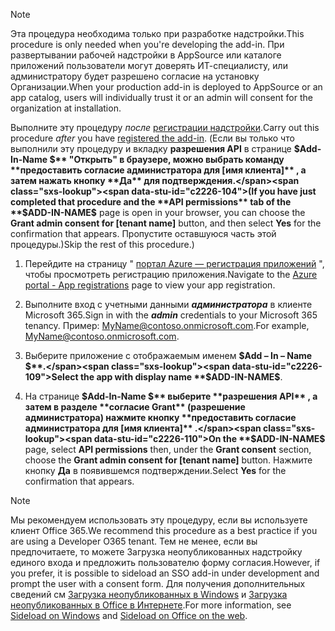
> [!NOTE]
> <span data-ttu-id="c2226-101">Эта процедура необходима только при разработке надстройки.</span><span class="sxs-lookup"><span data-stu-id="c2226-101">This procedure is only needed when you're developing the add-in.</span></span> <span data-ttu-id="c2226-102">При развертывании рабочей надстройки в AppSource или каталоге приложений пользователи могут доверять ИТ-специалисту, или администратору будет разрешено согласие на установку Организации.</span><span class="sxs-lookup"><span data-stu-id="c2226-102">When your production add-in is deployed to AppSource or an app catalog, users will individually trust it or an admin will consent for the organization at installation.</span></span>

<span data-ttu-id="c2226-103">Выполните эту процедуру *после* [регистрации надстройки](../develop/register-sso-add-in-aad-v2.md).</span><span class="sxs-lookup"><span data-stu-id="c2226-103">Carry out this procedure *after* you have [registered the add-in](../develop/register-sso-add-in-aad-v2.md).</span></span> <span data-ttu-id="c2226-104">(Если вы только что выполнили эту процедуру и вкладку **разрешения API** в странице **$Add-In-Name $** "Открыть" в браузере, можно выбрать команду **предоставить согласие администратора для [имя клиента]** , а затем нажать кнопку **Да** для подтверждения.</span><span class="sxs-lookup"><span data-stu-id="c2226-104">(If you have just completed that procedure and the **API permissions** tab of the **$ADD-IN-NAME$** page is open in your browser, you can choose the **Grant admin consent for [tenant name]** button, and then select **Yes** for the confirmation that appears.</span></span> <span data-ttu-id="c2226-105">Пропустите оставшуюся часть этой процедуры.)</span><span class="sxs-lookup"><span data-stu-id="c2226-105">Skip the rest of this procedure.)</span></span>

1. <span data-ttu-id="c2226-106">Перейдите на страницу " [портал Azure — регистрация приложений](https://go.microsoft.com/fwlink/?linkid=2083908) ", чтобы просмотреть регистрацию приложения.</span><span class="sxs-lookup"><span data-stu-id="c2226-106">Navigate to the [Azure portal - App registrations](https://go.microsoft.com/fwlink/?linkid=2083908) page to view your app registration.</span></span>

1. <span data-ttu-id="c2226-107">Выполните вход с учетными данными ***администратора*** в клиенте Microsoft 365.</span><span class="sxs-lookup"><span data-stu-id="c2226-107">Sign in with the ***admin*** credentials to your Microsoft 365 tenancy.</span></span> <span data-ttu-id="c2226-108">Пример: MyName@contoso.onmicrosoft.com.</span><span class="sxs-lookup"><span data-stu-id="c2226-108">For example, MyName@contoso.onmicrosoft.com.</span></span>

1. <span data-ttu-id="c2226-109">Выберите приложение с отображаемым именем **$Add – In – Name $**.</span><span class="sxs-lookup"><span data-stu-id="c2226-109">Select the app with display name **$ADD-IN-NAME$**.</span></span>

1. <span data-ttu-id="c2226-110">На странице **$Add-In-Name $** выберите **разрешения API** , а затем в разделе **согласие Grant** (разрешение администратора) нажмите кнопку **предоставить согласие администратора для [имя клиента]** .</span><span class="sxs-lookup"><span data-stu-id="c2226-110">On the **$ADD-IN-NAME$** page, select **API permissions** then, under the **Grant consent** section, choose the **Grant admin consent for [tenant name]** button.</span></span> <span data-ttu-id="c2226-111">Нажмите кнопку **Да** в появившемся подтверждении.</span><span class="sxs-lookup"><span data-stu-id="c2226-111">Select **Yes** for the confirmation that appears.</span></span>

> [!NOTE]
> <span data-ttu-id="c2226-112">Мы рекомендуем использовать эту процедуру, если вы используете клиент Office 365.</span><span class="sxs-lookup"><span data-stu-id="c2226-112">We recommend this procedure as a best practice if you are using a Developer O365 tenant.</span></span> <span data-ttu-id="c2226-113">Тем не менее, если вы предпочитаете, то можете Загрузка неопубликованных надстройку единого входа и предложить пользователю форму согласия.</span><span class="sxs-lookup"><span data-stu-id="c2226-113">However, if you prefer, it is possible to sideload an SSO add-in under development and prompt the user with a consent form.</span></span> <span data-ttu-id="c2226-114">Для получения дополнительных сведений см [Загрузка неопубликованных в Windows](../testing/create-a-network-shared-folder-catalog-for-task-pane-and-content-add-ins.md) и [Загрузка неопубликованных в Office в Интернете](../testing/sideload-office-add-ins-for-testing.md).</span><span class="sxs-lookup"><span data-stu-id="c2226-114">For more information, see [Sideload on Windows](../testing/create-a-network-shared-folder-catalog-for-task-pane-and-content-add-ins.md) and [Sideload on Office on the web](../testing/sideload-office-add-ins-for-testing.md).</span></span>
